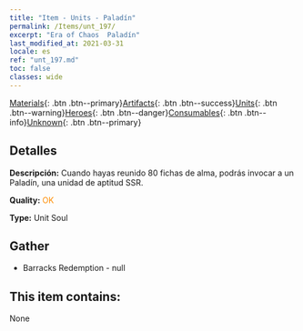```yaml
---
title: "Item - Units - Paladín"
permalink: /Items/unt_197/
excerpt: "Era of Chaos  Paladín"
last_modified_at: 2021-03-31
locale: es
ref: "unt_197.md"
toc: false
classes: wide
---
```

 [Materials](/es/Items/){: .btn .btn--primary}[Artifacts](/es/Items/Artifacts/){: .btn .btn--success}[Units](/es/Items/Units/){: .btn .btn--warning}[Heroes](/es/Items/Heroes/){: .btn .btn--danger}[Consumables](/es/Items/Consumables/){: .btn .btn--info}[Unknown](/es/Items/Unknown/){: .btn .btn--primary}

## Detalles
 **Descripción:** Cuando hayas reunido 80 fichas de alma, podrás invocar a un Paladín, una unidad de aptitud SSR.

 **Quality:** <span style="color: #FF8C00">OK</span>

 **Type:** Unit Soul

## Gather

*    Barracks Redemption - null 

## This item contains:

  None

